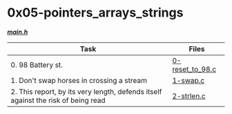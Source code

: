 # 0x05-pointers_arrays_strings

***[main.h](./main.h)***

|Task|Files|
|----|-----|
|0. 98 Battery st.|[0-reset_to_98.c](./0-reset_to_98.c)|
|1. Don't swap horses in crossing a stream|[1-swap.c](./1-swap.c)|
|2. This report, by its very length, defends itself against the risk of being read|[2-strlen.c](./2-strlen.c)|

